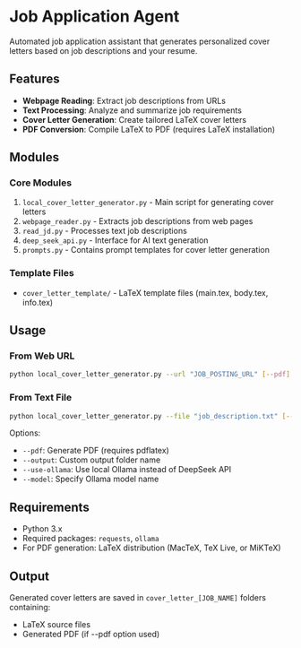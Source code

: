# Job Application Agent

Automated job application assistant that generates personalized cover letters based on job descriptions and your resume.

## Features

- **Webpage Reading**: Extract job descriptions from URLs
- **Text Processing**: Analyze and summarize job requirements
- **Cover Letter Generation**: Create tailored LaTeX cover letters
- **PDF Conversion**: Compile LaTeX to PDF (requires LaTeX installation)

## Modules

### Core Modules
1. `local_cover_letter_generator.py` - Main script for generating cover letters
2. `webpage_reader.py` - Extracts job descriptions from web pages
3. `read_jd.py` - Processes text job descriptions
4. `deep_seek_api.py` - Interface for AI text generation
5. `prompts.py` - Contains prompt templates for cover letter generation

### Template Files
- `cover_letter_template/` - LaTeX template files (main.tex, body.tex, info.tex)

## Usage

### From Web URL
```bash
python local_cover_letter_generator.py --url "JOB_POSTING_URL" [--pdf]
```

### From Text File
```bash
python local_cover_letter_generator.py --file "job_description.txt" [--pdf]
```

Options:
- `--pdf`: Generate PDF (requires pdflatex)
- `--output`: Custom output folder name
- `--use-ollama`: Use local Ollama instead of DeepSeek API
- `--model`: Specify Ollama model name

## Requirements
- Python 3.x
- Required packages: `requests`, `ollama`
- For PDF generation: LaTeX distribution (MacTeX, TeX Live, or MiKTeX)

## Output
Generated cover letters are saved in `cover_letter_[JOB_NAME]` folders containing:
- LaTeX source files
- Generated PDF (if --pdf option used)
